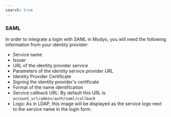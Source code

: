 ```yaml
---
search: true
---
```


### SAML

In order to integrate a login with SAML in Modyo, you will need the following information from your identity provider:

- Service name
- Issuer
- URL of the identity provider service
- Parameters of the identity service provider URL
- Identity Provider Certificate
- Signing the identity provider's certificate
- Format of the name identification
- Service callback URL: By default this URL is `account_url/admin/auth/saml/callback`
- Logo: As in LDAP, this image will be displayed as the service logo next to the service name in the login form.